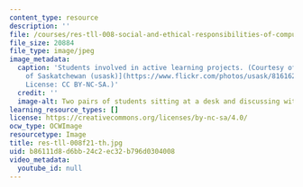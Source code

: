 ```yaml
---
content_type: resource
description: ''
file: /courses/res-tll-008-social-and-ethical-responsibilities-of-computing-serc/b86111d8d6bb24c2ec32b796d0304008_res-tll-008f21-th.jpg
file_size: 20884
file_type: image/jpeg
image_metadata:
  caption: 'Students involved in active learning projects. (Courtesy of [University
    of Saskatchewan (usask)](https://www.flickr.com/photos/usask/8161626394) on Flickr.
    License: CC BY-NC-SA.)'
  credit: ''
  image-alt: Two pairs of students sitting at a desk and discussing with each other.
learning_resource_types: []
license: https://creativecommons.org/licenses/by-nc-sa/4.0/
ocw_type: OCWImage
resourcetype: Image
title: res-tll-008f21-th.jpg
uid: b86111d8-d6bb-24c2-ec32-b796d0304008
video_metadata:
  youtube_id: null
---
```

